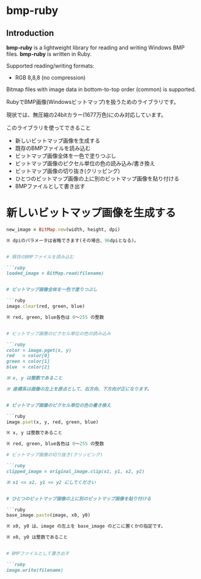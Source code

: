 bmp-ruby
========


Introduction
------------

**bmp-ruby** is a lightweight library for reading and writing Windows BMP files.
**bmp-ruby** is written in Ruby.

Supported reading/writing formats:

* RGB 8,8,8 (no compression)

Bitmap files with image data in bottom-to-top order (common) is supported.


RubyでBMP画像(Windowsビットマップ)を扱うためのライブラリです。

現状では、無圧縮の24bitカラー(1677万色)にのみ対応しています。

このライブラリを使ってできること

* 新しいビットマップ画像を生成する
* 既存のBMPファイルを読み込む
* ビットマップ画像全体を一色で塗りつぶし
* ビットマップ画像のピクセル単位の色の読み込み/書き換え
* ビットマップ画像の切り抜き(クリッピング)
* ひとつのビットマップ画像の上に別のビットマップ画像を貼り付ける
* BMPファイルとして書き出す


# 新しいビットマップ画像を生成する

```ruby
new_image = BitMap.new(width, height, dpi)

※ dpiのパラメータは省略できます(その場合、96dpiとなる)。


# 既存のBMPファイルを読み込む

```ruby
loaded_image = BitMap.read(filename)


# ビットマップ画像全体を一色で塗りつぶし

```ruby
image.clear(red, green, blue)

※ red, green, blue各色は 0～255 の整数


# ビットマップ画像のピクセル単位の色の読み込み

```ruby
color = image.pget(x, y)
red   = color[0]
green = color[1]
blue  = color[2]

※ x, y は整数であること

※ 座標系は画像の左上を原点として、右方向、下方向が正になります。


# ビットマップ画像のピクセル単位の色の書き換え

```ruby
image.pset(x, y, red, green, blue)

※ x, y は整数であること

※ red, green, blue各色は 0～255 の整数

# ビットマップ画像の切り抜き(クリッピング)

```ruby
clipped_image = original_image.clip(x1, y1, x2, y2)

※ x1 <= x2, y1 <= y2 にしてください


# ひとつのビットマップ画像の上に別のビットマップ画像を貼り付ける

```ruby
base_image.paste(image, x0, y0)

※ x0, y0 は、image の左上を base_image のどこに置くかの指定です。

※ x0, y0 は整数であること


# BMPファイルとして書き出す

```ruby
image.write(filename)
